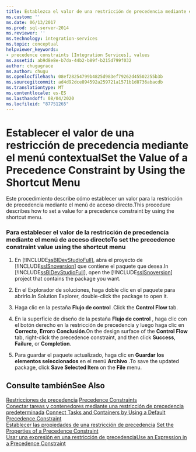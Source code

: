 ```yaml
---
title: Establezca el valor de una restricción de precedencia mediante el menú contextual | Microsoft Docs
ms.custom: ''
ms.date: 06/13/2017
ms.prod: sql-server-2014
ms.reviewer: ''
ms.technology: integration-services
ms.topic: conceptual
helpviewer_keywords:
- precedence constraints [Integration Services], values
ms.assetid: ab9d8e8e-b7da-44b2-b89f-b215d799f032
author: chugugrace
ms.author: chugu
ms.openlocfilehash: 08ef28254799b4825d983ef79262d45502255b3b
ms.sourcegitcommit: ad4d92dce894592a259721a1571b1d8736abacdb
ms.translationtype: MT
ms.contentlocale: es-ES
ms.lasthandoff: 08/04/2020
ms.locfileid: "87751265"
---
```

# <a name="set-the-value-of-a-precedence-constraint-by-using-the-shortcut-menu"></a><span data-ttu-id="8d6c4-102">Establecer el valor de una restricción de precedencia mediante el menú contextual</span><span class="sxs-lookup"><span data-stu-id="8d6c4-102">Set the Value of a Precedence Constraint by Using the Shortcut Menu</span></span>
  <span data-ttu-id="8d6c4-103">Este procedimiento describe cómo establecer un valor para la restricción de precedencia mediante el menú de acceso directo.</span><span class="sxs-lookup"><span data-stu-id="8d6c4-103">This procedure describes how to set a value for a precedence constraint by using the shortcut menu.</span></span>  
  
### <a name="to-set-the-precedence-constraint-value-using-the-shortcut-menu"></a><span data-ttu-id="8d6c4-104">Para establecer el valor de la restricción de precedencia mediante el menú de acceso directo</span><span class="sxs-lookup"><span data-stu-id="8d6c4-104">To set the precedence constraint value using the shortcut menu</span></span>  
  
1.  <span data-ttu-id="8d6c4-105">En [!INCLUDE[ssBIDevStudioFull](../includes/ssbidevstudiofull-md.md)], abra el proyecto de [!INCLUDE[ssISnoversion](../includes/ssisnoversion-md.md)] que contiene el paquete que desea.</span><span class="sxs-lookup"><span data-stu-id="8d6c4-105">In [!INCLUDE[ssBIDevStudioFull](../includes/ssbidevstudiofull-md.md)], open the [!INCLUDE[ssISnoversion](../includes/ssisnoversion-md.md)] project that contains the package you want.</span></span>  
  
2.  <span data-ttu-id="8d6c4-106">En el Explorador de soluciones, haga doble clic en el paquete para abrirlo.</span><span class="sxs-lookup"><span data-stu-id="8d6c4-106">In Solution Explorer, double-click the package to open it.</span></span>  
  
3.  <span data-ttu-id="8d6c4-107">Haga clic en la pestaña **Flujo de control** .</span><span class="sxs-lookup"><span data-stu-id="8d6c4-107">Click the **Control Flow** tab.</span></span>  
  
4.  <span data-ttu-id="8d6c4-108">En la superficie de diseño de la pestaña **Flujo de control** , haga clic con el botón derecho en la restricción de precedencia y luego haga clic en **Correcto**, **Error**o **Conclusión**.</span><span class="sxs-lookup"><span data-stu-id="8d6c4-108">On the design surface of the **Control Flow** tab, right-click the precedence constraint, and then click **Success**, **Failure**, or **Completion**.</span></span>  
  
5.  <span data-ttu-id="8d6c4-109">Para guardar el paquete actualizado, haga clic en **Guardar los elementos seleccionados** en el menú **Archivo** .</span><span class="sxs-lookup"><span data-stu-id="8d6c4-109">To save the updated package, click **Save Selected Item** on the **File** menu.</span></span>  
  
## <a name="see-also"></a><span data-ttu-id="8d6c4-110">Consulte también</span><span class="sxs-lookup"><span data-stu-id="8d6c4-110">See Also</span></span>  
 <span data-ttu-id="8d6c4-111">[Restricciones de precedencia](control-flow/precedence-constraints.md) </span><span class="sxs-lookup"><span data-stu-id="8d6c4-111">[Precedence Constraints](control-flow/precedence-constraints.md) </span></span>  
 <span data-ttu-id="8d6c4-112">[Conectar tareas y contenedores mediante una restricción de precedencia predeterminada](../../2014/integration-services/connect-tasks-and-containers-by-using-a-default-precedence-constraint.md) </span><span class="sxs-lookup"><span data-stu-id="8d6c4-112">[Connect Tasks and Containers by Using a Default Precedence Constraint](../../2014/integration-services/connect-tasks-and-containers-by-using-a-default-precedence-constraint.md) </span></span>  
 <span data-ttu-id="8d6c4-113">[Establecer las propiedades de una restricción de precedencia](../../2014/integration-services/set-the-properties-of-a-precedence-constraint.md) </span><span class="sxs-lookup"><span data-stu-id="8d6c4-113">[Set the Properties of a Precedence Constraint](../../2014/integration-services/set-the-properties-of-a-precedence-constraint.md) </span></span>  
 [<span data-ttu-id="8d6c4-114">Usar una expresión en una restricción de precedencia</span><span class="sxs-lookup"><span data-stu-id="8d6c4-114">Use an Expression in a Precedence Constraint</span></span>](../../2014/integration-services/use-an-expression-in-a-precedence-constraint.md)  
  
  
